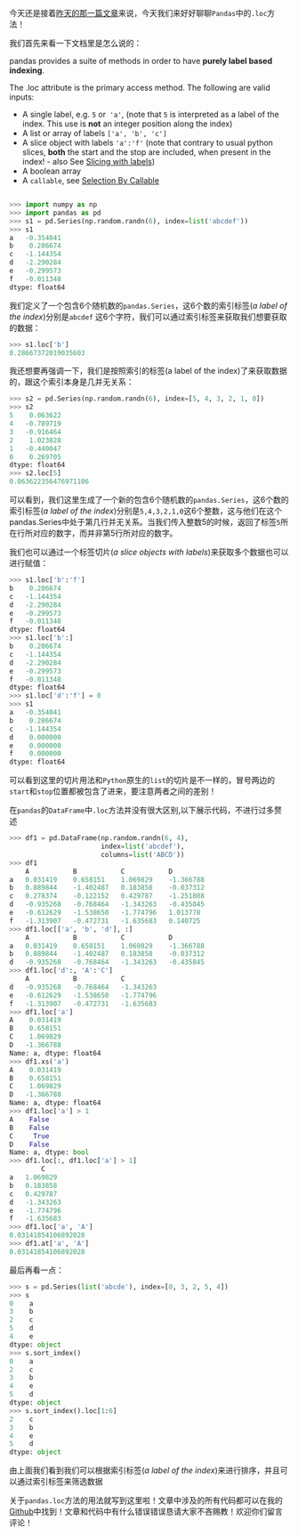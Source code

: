 今天还是接着[昨天的那一篇文章](https://juejin.im/post/5ab515196fb9a028e0146a3e)来说，今天我们来好好聊聊`Pandas`中的`.loc`方法！

我们首先来看一下文档里是怎么说的：

pandas provides a suite of methods in order to have **purely label based indexing**.

The .loc attribute is the primary access method. The following are valid inputs:

- A single label, e.g. `5` or` 'a'`, (note that `5` is interpreted as a label of the index. This use is **not** an integer position along the index)
- A list or array of labels `['a', 'b', 'c']`
- A slice object with labels `'a':'f'` (note that contrary to usual python slices, **both** the start and the stop are included, when present in the index! - also See [Slicing with labels](http://pandas.pydata.org/pandas-docs/stable/indexing.html#indexing-slicing-with-labels))
- A boolean array
- A `callable`, see [Selection By Callable](http://pandas.pydata.org/pandas-docs/stable/indexing.html#indexing-callable)
```python

>>> import numpy as np
>>> import pandas as pd
>>> s1 = pd.Series(np.random.randn(6), index=list('abcdef'))
>>> s1
a   -0.354041
b    0.286674
c   -1.144354
d   -2.290284
e   -0.299573
f   -0.011348
dtype: float64
```
我们定义了一个包含6个随机数的`pandas.Series`，这6个数的索引标签(*a label of the index*)分别是`abcdef` 这6个字符，我们可以通过索引标签来获取我们想要获取的数据：
```python
>>> s1.loc['b']
0.28667372019035603
```
我还想要再强调一下，我们是按照索引的标签(a label of the index)了来获取数据的，跟这个索引本身是几并无关系：
```python
>>> s2 = pd.Series(np.random.randn(6), index=[5, 4, 3, 2, 1, 0])
>>> s2
5    0.063622
4   -0.789719
3   -0.916464
2    1.023828
1   -0.440047
0    0.269705
dtype: float64
>>> s2.loc[5]
0.063622356476971106
```
可以看到，我们这里生成了一个新的包含6个随机数的`pandas.Series`，这6个数的索引标签(*a label of the index*)分别是`5,4,3,2,1,0`这6个整数，这与他们在这个pandas.Series中处于第几行并无关系。当我们传入整数5的时候，返回了标签`5`所在行所对应的数字，而并非第5行所对应的数字。

我们也可以通过一个标签切片(*a slice objects with labels*)来获取多个数据也可以进行赋值：
```python
>>> s1.loc['b':'f']
b    0.286674
c   -1.144354
d   -2.290284
e   -0.299573
f   -0.011348
dtype: float64
>>> s1.loc['b':]
b    0.286674
c   -1.144354
d   -2.290284
e   -0.299573
f   -0.011348
dtype: float64
>>> s1.loc['d':'f'] = 0
>>> s1
a   -0.354041
b    0.286674
c   -1.144354
d    0.000000
e    0.000000
f    0.000000
dtype: float64
```
可以看到这里的切片用法和`Python`原生的`list`的切片是不一样的，冒号两边的`start`和`stop`位置都被包含了进来，要注意两者之间的差别！

在`pandas`的`DataFrame`中`.loc`方法并没有很大区别,以下展示代码，不进行过多赘述
```python
>>> df1 = pd.DataFrame(np.random.randn(6, 4), 
                       index=list('abcdef'), 
                       columns=list('ABCD'))
>>> df1
	A	        B	        C	        D
a	0.031419	0.658151	1.069829	-1.366788
b	0.889844	-1.402487	0.183858	-0.037312
c	0.278374	-0.122152	0.429787	-1.251808
d	-0.935268	-0.768464	-1.343263	-0.435845
e	-0.612629	-1.538650	-1.774796	1.013778
f	-1.313907	-0.472731	-1.635683	0.140725
>>> df1.loc[['a', 'b', 'd'], :]
	A	        B	        C	        D
a	0.031419	0.658151	1.069829	-1.366788
b	0.889844	-1.402487	0.183858	-0.037312
d	-0.935268	-0.768464	-1.343263	-0.435845
>>> df1.loc['d':, 'A':'C']
	A	        B	        C	        
d	-0.935268	-0.768464	-1.343263	
e	-0.612629	-1.538650	-1.774796	
f	-1.313907	-0.472731	-1.635683
>>> df1.loc['a']
A    0.031419
B    0.658151
C    1.069829
D   -1.366788
Name: a, dtype: float64
>>> df1.xs('a')
A    0.031419
B    0.658151
C    1.069829
D   -1.366788
Name: a, dtype: float64
>>> df1.loc['a'] > 1
A    False
B    False
C     True
D    False
Name: a, dtype: bool
>>> df1.loc[:, df1.loc['a'] > 1]
        C
a	1.069829
b	0.183858
c	0.429787
d	-1.343263
e	-1.774796
f	-1.635683
>>> df1.loc['a', 'A']
0.03141854106892028
>>> df1.at['a', 'A']
0.03141854106892028
```
最后再看一点：
```python
>>> s = pd.Series(list('abcde'), index=[0, 3, 2, 5, 4])
>>> s
0    a
3    b
2    c
5    d
4    e
dtype: object
>>> s.sort_index()
0    a
2    c
3    b
4    e
5    d
dtype: object
>>> s.sort_index().loc[1:6]
2    c
3    b
4    e
5    d
dtype: object
```
由上面我们看到我们可以根据索引标签(*a label of the index*)来进行排序，并且可以通过索引标签来筛选数据

关于`pandas.loc`方法的用法就写到这里啦！文章中涉及的所有代码都可以在我的[Github](https://github.com/olivercqc/Learning-Data-Science-from-scratch-with-Python/blob/master/Pandas/pandas.loc.ipynb)中找到！文章和代码中有什么错误错误恳请大家不吝赐教！欢迎你们留言评论！